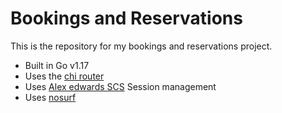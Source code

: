 # Bookings and Reservations

This is the repository for my bookings and  reservations project.

- Built in Go v1.17
- Uses the [chi router](https://github.com/go-chi/chi/v5)
- Uses [Alex edwards SCS](https://github.com/alexedwards/scs/v2) Session management
- Uses [nosurf](https://github.com/justinas/nosurf)